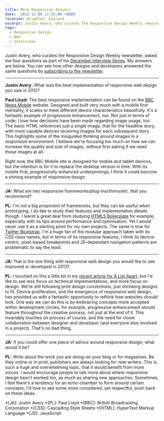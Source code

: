 ```yaml
---
title: More Responsive Answers
date: '2012-12-09 17:55:00 +0000'
location: Brighton, England
excerpt: Justin Avery, who curates the Responsive Design Weekly newsletter, asked me four questions as part of his December Interview Series. Here are my answers.
tags:
  - Responsive design
  - Web
  - Interviews
---
```

Justin Avery, who curates the Responsive Design Weekly newsletter, asked me four questions as part of his [December Interview Series][1]. My answers are below. You can see how other designs and developers answered the same questions by [subscribing to the newsletter][2].

---

**Justin Avery:** What was the best implementation of responsive web design you saw in 2012?

**Paul Lloyd:** The best responsive implementation can be found on the [BBC News Mobile][3] website. Designed and built very much with a mobile first mentality, it scales to meet different device characteristics beautifully. It's a fantastic example of progressive enhancement, too. Not just in terms of code; I love how decisions have been made regarding image usage, too. The basic HTML references just a single image, that for the headline story, with more capable devices receiving images for each subsequent story. This highlights some of the misguided thinking around images in a responsive environment. I believe we're focusing too much on how we can increase the quality and size of images, without first asking if we need those images at all.

Right now, the BBC Mobile site is designed for mobile and tablet devices, but the intention is for it to replace the desktop version in time. With its mobile first, progressively enhanced underpinnings, I think it could become a shining example of responsive design.

---

**JA:** What are two responsive frameworks/plug-ins/shims/etc. that you recommend?

**PL:** I'm not a big proponent of frameworks, but they can be useful when prototyping. I do like to study their features and implementation details though. I learnt a great deal from studying [HTML5 Boilerplate][4] for example, especially with its tips around performance and optimisation. Yet I would never use it as a starting point for my own projects. The same is true for [Twitter Bootstrap][5]. I'm a huge fan of the modular approach taken with its CSS class names, but in terms of its responsive features, I think its device-centric, pixel-based breakpoints and JS-dependant navigation patterns are problematic to say the least.

---

**JA:** *hat is the one thing with responsive web design you would like to see improved or developed in 2013?

**PL:** I touched on this a little bit in my [recent article for A List Apart][6], but I'd like to see less focus on technical implementations, and more focus on design. We're still following print design conventions, just shrinking designs to fit. Device proliferation, and the emergence of responsive web design, has provided us with a fantastic opportunity to rethink how websites should look. One way we can do this is by embracing concepts more accepted within development circles; for example, progressive enhancement should feature throughout the creative process, not just at the end of it. This invariably touches on process of course, and the need for closer collaboration between designer and developer (and everyone else involved in a project). That's no bad thing.

---

**JA:** If you could offer one piece of advice around responsive design, what would it be?

**PL:** Write about the work you are doing-on your blog or for magazines. Be they online or in print, publishers are always looking for new writers. This is such a huge and overwhelming topic, that it would benefit from more voices. I would encourage people to talk more about where responsive design hasn't worked too, as much as sharing new approaches. Sometimes, I feel there's a tendency for an echo-chamber to form around certain concepts; I'd love to see some more considered, yet respectful, push back on these ideas.

[1]: http://responsivedesignweekly.com/category/interview/
[2]: http://responsivedesignweekly.com/
[3]: http://m.bbc.co.uk/news/
[4]: http://html5boilerplate.com/
[5]: http://getbootstrap.com
[6]: http://alistapart.com/articles/the-web-aesthetic/

*[JA]: Justin Avery
*[PL]: Paul Lloyd
*[BBC]: British Broadcasting Corporation
*[CSS]: Cascading Style Sheets
*[HTML]: HyperText Markup Language
*[JS]: JavaScript
